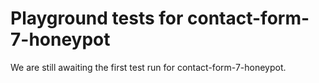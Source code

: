 # Playground tests for contact-form-7-honeypot
We are still awaiting the first test run for contact-form-7-honeypot.
